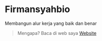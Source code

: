 # Firmansyahbio
Membangun alur kerja yang baik dan benar
> Mengapa?
Baca di web saya [Website](https://firmansyahbio.blogspot.com)



